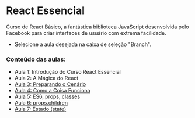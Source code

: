# React Essencial

Curso de React Básico, a fantástica biblioteca JavaScript desenvolvida pelo Facebook para criar interfaces de usuário com extrema facilidade.

- Selecione a aula desejada na caixa de seleção "Branch".

### Conteúdo das aulas:

- Aula 1: Introdução do Curso React Essencial
- Aula 2: A Mágica do React
- [Aula 3: Preparando o Cenário](https://github.com/ja-gaeta/react_essencial/tree/aula-03)
- [Aula 4: Como a Coisa Funciona](https://github.com/ja-gaeta/react_essencial/tree/aula-04)
- [Aula 5: ES6, props, classes](https://github.com/ja-gaeta/react_essencial/tree/aula-05)
- [Aula 6: props.children](https://github.com/ja-gaeta/react_essencial/tree/aula-06)
- [Aula 7: Estado (state)](https://github.com/ja-gaeta/react_essencial/tree/aula-07)
